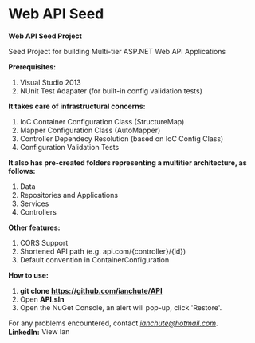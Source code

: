 # Web API Seed
<b>Web API Seed Project</b>

Seed Project for building Multi-tier ASP.NET Web API Applications


<b>Prerequisites:</b>
  1. Visual Studio 2013
  2. NUnit Test Adapater (for built-in config validation tests)

<b>It takes care of infrastructural concerns:</b>
  1. IoC Container Configuration Class (StructureMap)
  2. Mapper Configuration Class (AutoMapper)
  3. Controller Dependecy Resolution (based on IoC Config Class)
  4. Configuration Validation Tests

<b>It also has pre-created folders representing a multitier architecture, as follows:</b>
  1. Data 
  2. Repositories and Applications
  3. Services
  4. Controllers
 
<b>Other features:</b>
  1. CORS Support
  2. Shortened API path (e.g. api.com/{controller}/{id})
  3. Default convention in ContainerConfiguration

<b>How to use:</b>
 1. <b>git clone https://github.com/ianchute/API</b>
 2. Open <b>API.sln</b>
 3. Open the NuGet Console, an alert will pop-up, click 'Restore'.

For any problems encountered, contact <i>ianchute@hotmail.com</i>.<br>
<b>LinkedIn:</b> <a href="http://ph.linkedin.com/in/ianchute"><img src="https://static.licdn.com/scds/common/u/img/webpromo/btn_liprofile_blue_80x15.png" width="80" height="15" border="0" alt="View Ian Chu Te's profile on LinkedIn"></a><br>
